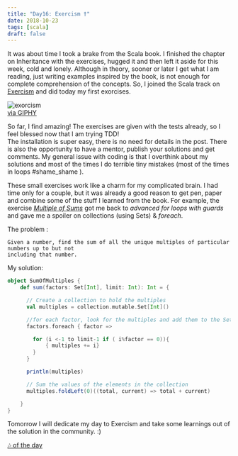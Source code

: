 ```yaml
---
title: "Day16: Exercism †"
date: 2018-10-23
tags: [scala]
draft: false
---
```



It was about time I took a brake from the Scala book. I finished the chapter on Inheritance with the exercises, hugged it and then left it aside for this week, cold and lonely. Although in theory, sooner or later I get what I am reading, just writing examples inspired by the book, is not enough for complete comprehension of the concepts. So, I joined the Scala track on [Exercism](https://exercism.io/) and did today my first exorcises.  

![exorcism](https://media.giphy.com/media/xT0BKoKdVxnrYBSGNq/giphy.gif)  
[via GIPHY](https://gph.is/20SBGwE)

So far, I find amazing! The exercises are given with the tests already, so I feel blessed now that I am trying TDD!   
The installation is super easy, there is no need for details in the post. There is also the opportunity to have a mentor, publish your solutions and get comments. My general issue with coding is that I overthink about my solutions and most of the times I do terrible tiny mistakes (most of the times in loops #shame_shame ).  

These small exercises work like a charm  for my complicated brain. I had time only for a couple, but it was already a good reason to get pen, paper and combine some of the stuff I learned from the book. For example, the exercise [_Multiple of Sums_](https://github.com/exercism/scala/tree/master/exercises/sum-of-multiples) got me back to _advanced for loops with guards_ and gave me a spoiler on collections (using Sets) & _foreach_.  

The problem :
``` text
Given a number, find the sum of all the unique multiples of particular numbers up to but not
including that number.
 ```

My solution:

```scala
object SumOfMultiples {
    def sum(factors: Set[Int], limit: Int): Int = {

      // Create a collection to hold the multiples
      val multiples = collection.mutable.Set[Int]()

      //for each factor, look for the multiples and add them to the Set
      factors.foreach { factor =>

        for (i <-1 to limit-1 if ( i%factor == 0)){
            { multiples += i}
        }
      }

      println(multiples)

      // Sum the values of the elements in the collection
      multiples.foldLeft(0)((total, current) => total + current)

    }
}
```

Tomorrow I will dedicate my day to Exercism and take some learnings out of the solution in the community. :)

[🎶 of the day](https://www.youtube.com/watch?v=CD-E-LDc384)
